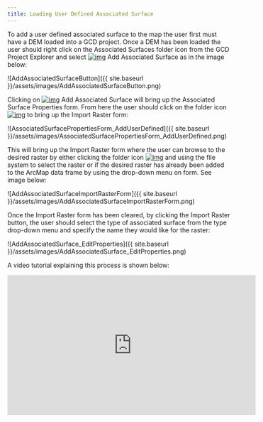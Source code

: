 ```yaml
---
title: Loading User Defined Associated Surface
---
```


To add a user defined associated surface to the map the user first must have a DEM loaded into a GCD project. Once a DEM has been loaded the user should right click on the Associated Surfaces folder icon from the GCD Project Explorer and select [![img](http://gcd6help.joewheaton.org/_/rsrc/1472842987849/gcd-command-reference/gcd-project-explorer/d-dem-context-menu/iv-add-associated-surface/1-loading-user-defined-associated-surface/Add.png)](http://gcd6help.joewheaton.org/gcd-command-reference/gcd-project-explorer/d-dem-context-menu/iv-add-associated-surface/1-loading-user-defined-associated-surface/Add.png?attredirects=0) Add Associated Surface as in the image below:

![AddAssociatedSurfaceButton]({{ site.baseurl }}/assets/images/AddAssociatedSurfaceButton.png)

Clicking on [![img](http://gcd6help.joewheaton.org/_/rsrc/1472842987849/gcd-command-reference/gcd-project-explorer/d-dem-context-menu/iv-add-associated-surface/1-loading-user-defined-associated-surface/Add.png)](http://gcd6help.joewheaton.org/gcd-command-reference/gcd-project-explorer/d-dem-context-menu/iv-add-associated-surface/1-loading-user-defined-associated-surface/Add.png?attredirects=0) Add Associated Surface will bring up the Associated Surface Properties form. From here the user should click on the folder icon [![img](http://gcd6help.joewheaton.org/_/rsrc/1472842989320/gcd-command-reference/gcd-project-explorer/d-dem-context-menu/iv-add-associated-surface/1-loading-user-defined-associated-surface/BrowseFolder.png)](http://gcd6help.joewheaton.org/gcd-command-reference/gcd-project-explorer/d-dem-context-menu/iv-add-associated-surface/1-loading-user-defined-associated-surface/BrowseFolder.png?attredirects=0) to bring up the Import Raster form:

![AssociatedSurfacePropertiesForm_AddUserDefined]({{ site.baseurl }}/assets/images/AssociatedSurfacePropertiesForm_AddUserDefined.png)

This will bring up the Import Raster form where the user can browse to the desired raster by either clicking the folder icon [![img](http://gcd6help.joewheaton.org/_/rsrc/1472842989320/gcd-command-reference/gcd-project-explorer/d-dem-context-menu/iv-add-associated-surface/1-loading-user-defined-associated-surface/BrowseFolder.png)](http://gcd6help.joewheaton.org/gcd-command-reference/gcd-project-explorer/d-dem-context-menu/iv-add-associated-surface/1-loading-user-defined-associated-surface/BrowseFolder.png?attredirects=0)  and using the file system to select the raster or if the desired raster has already been added to the ArcMap data frame by using the drop-down menu on form. See image below:

![AddAssociatedSurfaceImportRasterForm]({{ site.baseurl }}/assets/images/AddAssociatedSurfaceImportRasterForm.png)

Once the Import Raster form has been cleared, by clicking the Import Raster button, the user should select the type of associated surface from the type drop-down menu and specify the name they would like for the raster:

![AddAssociatedSurface_EditProperties]({{ site.baseurl }}/assets/images/AddAssociatedSurface_EditProperties.png)

A video tutorial explaining this process is shown below:

<iframe width="560" height="315" src="https://www.youtube.com/embed/g9Oo0NNvMac" frameborder="0" allow="autoplay; encrypted-media" allowfullscreen></iframe>
